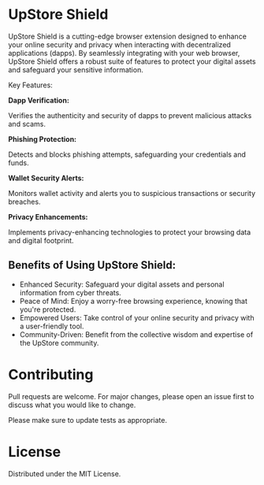 # UpStore Shield
UpStore Shield is a cutting-edge browser extension designed to enhance your online security and privacy when interacting with decentralized applications (dapps). By seamlessly integrating with your web browser, UpStore Shield offers a robust suite of features to protect your digital assets and safeguard your sensitive information.

Key Features:

**Dapp Verification:** 

Verifies the authenticity and security of dapps to prevent malicious attacks and scams.

**Phishing Protection:** 

Detects and blocks phishing attempts, safeguarding your credentials and funds.

**Wallet Security Alerts:** 

Monitors wallet activity and alerts you to suspicious transactions or security breaches.

**Privacy Enhancements:** 

Implements privacy-enhancing technologies to protect your browsing data and digital footprint.

## Benefits of Using UpStore Shield:

- Enhanced Security: Safeguard your digital assets and personal information from cyber threats.
- Peace of Mind: Enjoy a worry-free browsing experience, knowing that you're protected.
- Empowered Users: Take control of your online security and privacy with a user-friendly tool.
- Community-Driven: Benefit from the collective wisdom and expertise of the UpStore community.

# Contributing
Pull requests are welcome. For major changes, please open an issue first to discuss what you would like to change.

Please make sure to update tests as appropriate.

# License
Distributed under the MIT License.